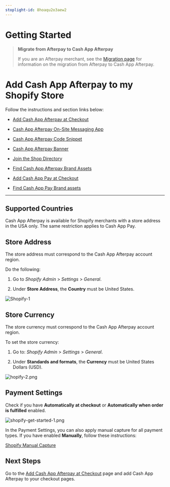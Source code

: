 ```yaml
---
stoplight-id: 8hoaqu2o3aew2
---
```


# Getting Started

<!-- theme: info -->
>**Migrate from Afterpay to Cash App Afterpay**
> 
> If you are an Afterpay merchant, see the [Migration page](../../MIGRATION/shopify-migration.md) for information on the migration from Afterpay to Cash App Afterpay.

# Add Cash App Afterpay to my Shopify Store

Follow the instructions and section links below:

* [Add Cash App Afterpay at Checkout](Shopify-Add-Payment-Option.md)

* [Cash App Afterpay On-Site Messaging App](Shopify-Afterpay-On-Site-Messaging-App.md)

* [Cash App Afterpay Code Snippet](Shopify-Manually-Add-Afterpay-Site-Messaging-to-Theme.md)

* [Cash App Afterpay Banner](Shopify-Add-an-Afterpay-Banner-to-Shopify.md)

* [Join the Shop Directory](../../MARKETING/Shop-Directory.md)

* [Find Cash App Afterpay Brand Assets](../../MARKETING/Brand-Assets.md)

* [Add Cash App Pay at Checkout](Shopify-Cash-App-Pay-Integration.md)

* [Find Cash App Pay Brand assets](https://developers.cash.app/docs/api/resources/Cash-App-Pay-assets)

---

## Supported Countries

Cash App Afterpay is available for Shopify merchants with a store address in the USA only. The same restriction applies to Cash App Pay.

## Store Address

The store address must correspond to the Cash App Afterpay account region.

Do the following:

1. Go to *Shopify Admin* > *Settings* > *General*.

2. Under **Store Address**, the **Country** must be United States.

![Shopify-1](../../../assets/images/Shopify-1.png)

## Store Currency

The store currency must correspond to the Cash App Afterpay account region.

To set the store currency:

1. Go to: *Shopify Admin* > *Settings* > *General*.

2. Under **Standards and formats**, the **Currency** must be United States Dollars (USD).

![hopify-2.png](../../../assets/images/shopify-2.png)

## Payment Settings

Check if you have **Automatically at checkout** or **Automatically when order is fulfilled** enabled.

![shopify-get-started-1.png](../../../assets/images/shopify-get-started-1.png)

In the Payment Settings, you can also apply manual capture for all payment types. If you have enabled **Manually**, follow these instructions:

[Shopify Manual Capture](Shopify-Manual-Capture.md)

## Next Steps

Go to the [Add Cash App Afterpay at Checkout](Shopify-Add-Payment-Option.md) page and add Cash App Afterpay to your checkout pages.